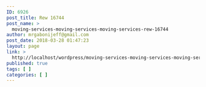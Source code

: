 ```yaml
---
ID: 6926
post_title: Rew 16744
post_name: >
  moving-services-moving-services-moving-services-rew-16744
author: mrgabonijeff@gmail.com
post_date: 2018-03-28 01:47:23
layout: page
link: >
  http://localhost/wordpress/moving-services-moving-services-moving-services-rew-16744/
published: true
tags: [ ]
categories: [ ]
---
```

